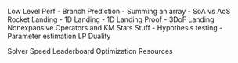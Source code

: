 Low Level Perf
    - Branch Prediction
    - Summing an array
    - SoA vs AoS
Rocket Landing
    - 1D Landing
    - 1D Landing Proof
    - 3DoF Landing
Nonexpansive Operators and KM
Stats Stuff
    - Hypothesis testing
    - Parameter estimation
LP Duality

Solver Speed Leaderboard
Optimization Resources